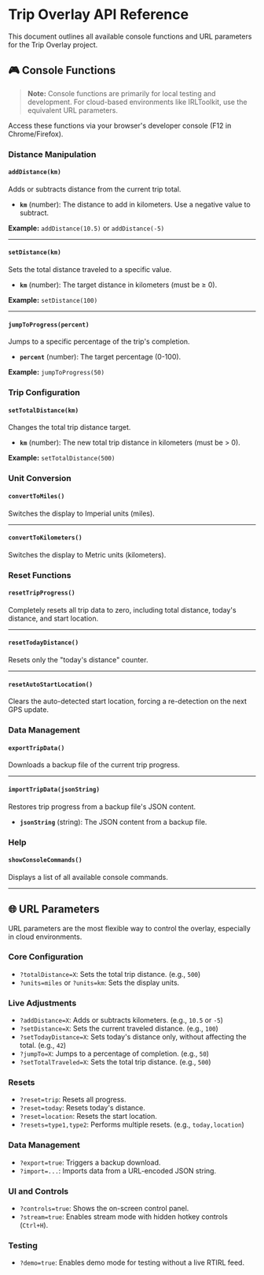 # Trip Overlay API Reference

This document outlines all available console functions and URL parameters for the Trip Overlay project.

## 🎮 Console Functions

> **Note:** Console functions are primarily for local testing and development. For cloud-based environments like IRLToolkit, use the equivalent URL parameters.

Access these functions via your browser's developer console (F12 in Chrome/Firefox).

### Distance Manipulation

#### `addDistance(km)`

Adds or subtracts distance from the current trip total.

- **`km`** (number): The distance to add in kilometers. Use a negative value to subtract.

**Example:** `addDistance(10.5)` or `addDistance(-5)`

---

#### `setDistance(km)`

Sets the total distance traveled to a specific value.

- **`km`** (number): The target distance in kilometers (must be ≥ 0).

**Example:** `setDistance(100)`

---

#### `jumpToProgress(percent)`

Jumps to a specific percentage of the trip's completion.

- **`percent`** (number): The target percentage (0-100).

**Example:** `jumpToProgress(50)`

### Trip Configuration

#### `setTotalDistance(km)`

Changes the total trip distance target.

- **`km`** (number): The new total trip distance in kilometers (must be > 0).

**Example:** `setTotalDistance(500)`

### Unit Conversion

#### `convertToMiles()`

Switches the display to Imperial units (miles).

---

#### `convertToKilometers()`

Switches the display to Metric units (kilometers).

### Reset Functions

#### `resetTripProgress()`

Completely resets all trip data to zero, including total distance, today's distance, and start location.

---

#### `resetTodayDistance()`

Resets only the "today's distance" counter.

---

#### `resetAutoStartLocation()`

Clears the auto-detected start location, forcing a re-detection on the next GPS update.

### Data Management

#### `exportTripData()`

Downloads a backup file of the current trip progress.

---

#### `importTripData(jsonString)`

Restores trip progress from a backup file's JSON content.

- **`jsonString`** (string): The JSON content from a backup file.

### Help

#### `showConsoleCommands()`

Displays a list of all available console commands.

---

## 🌐 URL Parameters

URL parameters are the most flexible way to control the overlay, especially in cloud environments.

### Core Configuration

- `?totalDistance=X`: Sets the total trip distance. (e.g., `500`)
- `?units=miles` or `?units=km`: Sets the display units.

### Live Adjustments

- `?addDistance=X`: Adds or subtracts kilometers. (e.g., `10.5` or `-5`)
- `?setDistance=X`: Sets the current traveled distance. (e.g., `100`)
- `?setTodayDistance=X`: Sets today's distance only, without affecting the total. (e.g., `42`)
- `?jumpTo=X`: Jumps to a percentage of completion. (e.g., `50`)
- `?setTotalTraveled=X`: Sets the total trip distance. (e.g., `500`)

### Resets

- `?reset=trip`: Resets all progress.
- `?reset=today`: Resets today's distance.
- `?reset=location`: Resets the start location.
- `?resets=type1,type2`: Performs multiple resets. (e.g., `today,location`)

### Data Management

- `?export=true`: Triggers a backup download.
- `?import=...`: Imports data from a URL-encoded JSON string.

### UI and Controls

- `?controls=true`: Shows the on-screen control panel.
- `?stream=true`: Enables stream mode with hidden hotkey controls (`Ctrl+H`).

### Testing

- `?demo=true`: Enables demo mode for testing without a live RTIRL feed.
